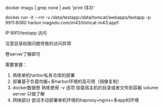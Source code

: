 docker imags | grep none | awk 'print {$3}'

docker run -it --rm -v /data/testapp:/data/tomcat/webapps/testapp -p 9911:8080 harbor.magedu.com/m43/tomcat-m43:app1

IP:9911/testapp 访问

注意目录权限问题导致的访问异常

卷server了解即可


需要掌握：
1. 熟练单机harbor私有仓库的部署
2. 部署基于负载均衡+多harbor环境的高可用（镜像复制）
3. docker数据卷
    熟练使用 -v 选项 挂载宿主机的目录或者文件到容器
    volume server 只做了解
4. 网络部分
    尝试手动部署单机环境的haproxy+nginx+多app的环境

